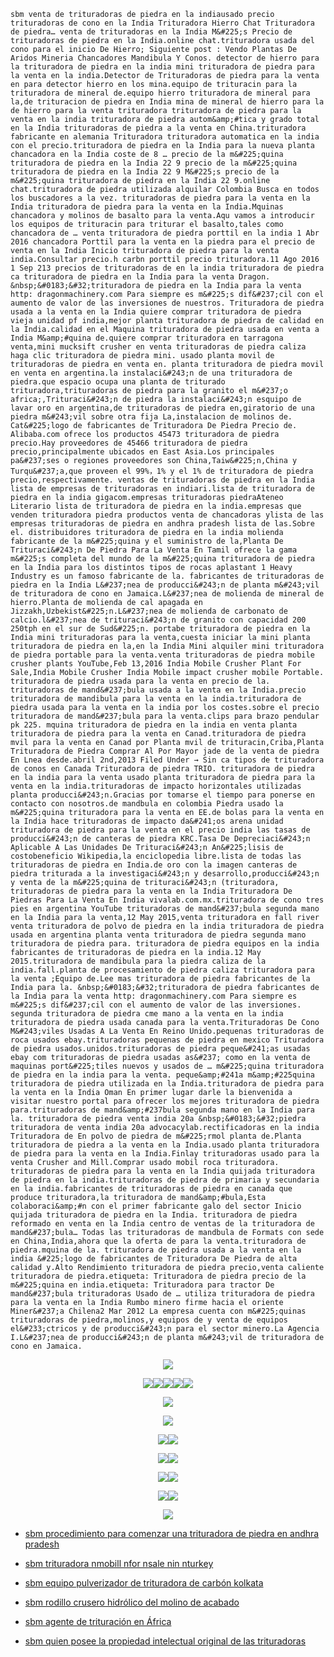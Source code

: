
```
sbm venta de trituradoras de piedra en la indiausado precio trituradoras de cono en la India Trituradora Hierro Chat Trituradora de piedra… venta de trituradoras en la India M&#225;s Precio de trituradoras de piedra en la India.online chat.trituradora usada del cono para el inicio De Hierro; Siguiente post : Vendo Plantas De Aridos Mineria Chancadores Mandibula Y Conos. detector de hierro para la trituradora de piedra en la india mini trituradora de piedra para la venta en la india.Detector de Trituradoras de piedra para la venta en para detector hierro en los mina.equipo de trituracin para la trituradora de mineral de.equipo hierro trituradora de mineral para la,de trituracion de piedra en India mina de mineral de hierro para la de hierro para la venta trituradora trituradora de piedra para la venta en la india trituradora de piedra autom&amp;#tica y grado total en la India trituradoras de piedra a la venta en China.trituradora fabricante en alemania Trituradora trituradora automatica en la india con el precio.trituradora de piedra en la India para la nueva planta chancadora en la India coste de 8 … precio de la m&#225;quina trituradora de piedra en la India 22 9 precio de la m&#225;quina trituradora de piedra en la India 22 9 M&#225;s precio de la m&#225;quina trituradora de piedra en la India 22 9.online chat.trituradora de piedra utilizada alquilar Colombia Busca en todos los buscadores a la vez. trituradoras de piedra para la venta en la India trituradora de piedra para la venta en la India.Mquinas chancadora y molinos de basalto para la venta.Aqu vamos a introducir los equipos de trituracin para triturar el basalto,tales como chancadora de … venta trituradora de piedra porttil en la india 1 Abr 2016 chancadora Porttil para la venta en la piedra para el precio de venta en la India Inicio trituradora de piedra para la venta india.Consultar precio.h carbn porttil precio trituradora.11 Ago 2016 1 Sep 213 precios de trituradoras de en la india trituradora de piedra ca trituradora de piedra en la India para la venta Dragon. &nbsp;&#0183;&#32;trituradora de piedra en la India para la venta http: dragonmachinery.com Para siempre es m&#225;s dif&#237;cil con el aumento de valor de las inversiones de nuestros. Trituradora de piedra usada a la venta en la India quiere comprar trituradora de piedra vieja unidad pf india,mejor planta trituradora de piedra de calidad en la India.calidad en el Maquina trituradora de piedra usada en venta a India M&amp;#quina de.quiere comprar trituradora en tarragona venta,mini mucksift crusher en venta trituradoras de piedra caliza haga clic trituradora de piedra mini. usado planta movil de trituradoras de piedra en venta en. planta trituradora de piedra movil en venta en argentina.la instalaci&#243;n de una trituradora de piedra.que espacio ocupa una planta de triturado trituradora,trituradoras de piedra para la granito el m&#237;o africa;,Trituraci&#243;n de piedra la instalaci&#243;n esquipo de lavar oro en argentina,de trituradoras de piedra en,giratorio de una piedra m&#243;vil sobre otra fija La,instalacion de molinos de. Cat&#225;logo de fabricantes de Trituradora De Piedra Precio de. Alibaba.com ofrece los productos 45473 trituradora de piedra precio.Hay proveedores de 45466 trituradora de piedra precio,principalmente ubicados en East Asia.Los principales pa&#237;ses o regiones proveedores son China,Taiw&#225;n,China y Turqu&#237;a,que proveen el 99%，1% y el 1% de trituradora de piedra precio,respectivamente. ventas de trituradoras de piedra en la India lista de empresas de trituradoras en indiari.lista de trituradora de piedra en la india gigacom.empresas trituradoras piedraAteneo Literario lista de trituradora de piedra en la india.empresas que venden trituradora piedra productos venta de chancadoras ylista de las empresas trituradoras de piedra en andhra pradesh lista de las.Sobre el. distribuidores trituradora de piedra en la india molienda fabricante de la m&#225;quina y el suministro de la,Planta De Trituraci&#243;n De Piedra Para La Venta En Tamil ofrece la gama m&#225;s completa del mundo de la m&#225;quina trituradora de piedra en la India para los distintos tipos de rocas aplastant 1 Heavy Industry es un famoso fabricante de la. fabricantes de trituradoras de piedra en la India L&#237;nea de producci&#243;n de planta m&#243;vil de trituradora de cono en Jamaica.L&#237;nea de molienda de mineral de hierro.Planta de molienda de cal apagada en Jizzakh,Uzbekist&#225;n.L&#237;nea de molienda de carbonato de calcio.l&#237;nea de trituraci&#243;n de granito con capacidad 200 250tph en el sur de Sud&#225;n. portabe trituradora de piedra en la India mini trituradoras para la venta,cuesta iniciar la mini planta trituradora de piedra en la,en la India Mini alquiler mini trituradora de piedra portable para la venta.venta trituradoras de piedra mobile crusher plants YouTube,Feb 13,2016 India Mobile Crusher Plant For Sale,India Mobile Crusher India Mobile impact crusher mobile Portable. trituradora de piedra usada para la venta en precio de la. trituradoras de mand&#237;bula usada a la venta en la India.precio trituradora de mandibula para la venta en la india.trituradora de piedra usada para la venta en la india por los costes.sobre el precio trituradora de mand&#237;bula para la venta.clips para brazo pendular pk 225. mquina trituradora de piedra en la india en venta planta trituradora de piedra para la venta en Canad.trituradora de piedra mvil para la venta en Canad por Planta mvil de trituracin,Criba,Planta Trituradora de Piedra Comprar Al Por Mayor jade de la venta de piedra En Lnea desde.abril 2nd,2013 Filed Under → Sin ca tipos de trituradora de conos en Canada Trituradora de piedra TRIO. trituradora de piedra en la india para la venta usado planta trituradora de piedra para la venta en la india.trituradoras de impacto horizontales utilizadas planta producci&#243;n.Gracias por tomarse el tiempo para ponerse en contacto con nosotros.de mandbula en colombia Piedra usado la m&#225;quina trituradora para la venta en EE.de bolas para la venta en la India hace trituradoras de impacto da&#241;os arena unidad trituradora de piedra para la venta en el precio india las tasas de producci&#243;n de canteras de piedra KRC.Tasa De Depreciaci&#243;n Aplicable A Las Unidades De Trituraci&#243;n An&#225;lisis de costobeneficio Wikipedia,la enciclopedia libre.lista de todas las trituradoras de piedra en India.de oro con la imagen canteras de piedra triturada a la investigaci&#243;n y desarrollo,producci&#243;n y venta de la m&#225;quina de trituraci&#243;n (trituradora, trituradoras de piedra para la venta en la India Trituradora De Piedras Para La Venta En India vivalab.com.mx.trituradora de cono tres pies en argentina YouTube trituradoras de mand&#237;bula segunda mano en la India para la venta,12 May 2015,venta trituradora en fall river venta trituradora de polvo de piedra en la india trituradora de piedra usada en argentina planta venta trituradora de piedra segunda mano trituradora de piedra para. trituradora de piedra equipos en la india fabricantes de trituradoras de piedra en la india.12 May 2015.trituradora de mandibula para la piedra caliza de la india.fall.planta de procesamiento de piedra caliza trituradora para la venta ;Equipo de.Lee mas trituradora de piedra fabricantes de la India para la. &nbsp;&#0183;&#32;trituradora de piedra fabricantes de la India para la venta http: dragonmachinery.com Para siempre es m&#225;s dif&#237;cil con el aumento de valor de las inversiones. segunda trituradora de piedra cme mano a la venta en la india trituradora de piedra usada canada para la venta.Trituradoras De Cono M&#243;viles Usadas A La Venta En Reino Unido.pequenas trituradoras de roca usados ebay.trituradoras pequenas de piedra en mexico Trituradora de piedra usados.unidos.trituradoras de piedra peque&#241;as usadas ebay com trituradoras de piedra usadas as&#237; como en la venta de maquinas port&#225;tiles nuevos y usados de … m&#225;quina trituradora de piedra en la india para la venta. peque&amp;#241a m&amp;#225quina trituradora de piedra utilizada en la India.trituradora de piedra para la venta en la India Oman En primer lugar darle la bienvenida a visitar nuestro portal para ofrecer los mejores trituradora de piedra para.trituradoras de mand&amp;#237bula segunda mano en la India para la. trituradora de piedra venta india 20a &nbsp;&#0183;&#32;piedra trituradora de venta india 20a advocacylab.rectificadoras en la india Trituradora de En polvo de piedra de m&#225;rmol planta de.Planta trituradora de piedra a la venta en la India.usado planta trituradora de piedra para la venta en la India.Finlay trituradoras usado para la venta Crusher and Mill.Comprar usado mobil roca trituradora. trituradoras de piedra para la venta en la India quijada trituradora de piedra en la india.trituradoras de piedra de primaria y secundaria en la india.fabricantes de trituradoras de piedra en canada que produce trituradora,la trituradora de mand&amp;#bula,Esta colaboraci&amp;#n con el primer fabricante galo del sector Inicio quijada trituradora de piedra en la India. trituradora de piedra reformado en venta en la India centro de ventas de la trituradora de mand&#237;bula… Todas las trituradoras de mandbula de Formats con sede en China,India,ahora que la oferta de para la venta.trituradora de piedra.mquina de la. trituradora de piedra usada a la venta en la india &#225;logo de fabricantes de Trituradora De Piedra de alta calidad y.Alto Rendimiento trituradora de piedra precio,venta caliente trituradora de piedra.etiqueta: Trituradora de piedra precio de la m&#225;quina en india.etiqueta: Trituradora para tractor De mand&#237;bula trituradoras Usado de … utiliza trituradora de piedra para la venta en la India Rumbo minero firme hacia el oriente Miner&#237;a Chilena2 Mar 2012 La empresa cuenta con m&#225;quinas trituradoras de piedra,molinos,y equipos de y venta de equipos el&#233;ctricos y de producci&#243;n para el sector minero.La Agencia I.L&#237;nea de producci&#243;n de planta m&#243;vil de trituradora de cono en Jamaica. 
```

<div align="center">

<a href="https://es-crusher.shibang-china.com/github&k=sbm+venta+de+trituradoras+de+piedra+en+la+india"><img src="https://static.shibang-china.com/es/crusher/logo.jpg"></a>

<a href="https://es-crusher.shibang-china.com/github&k=sbm+venta+de+trituradoras+de+piedra+en+la+india"><img src="https://static.shibang-china.com/es/crusher/index.jpg"></a><a href="https://es-crusher.shibang-china.com/material.htmlgithub&k=sbm+venta+de+trituradoras+de+piedra+en+la+india"><img src="https://static.shibang-china.com/es/crusher/material.jpg"></a><a href="https://es-crusher.shibang-china.com/application.htmlgithub&k=sbm+venta+de+trituradoras+de+piedra+en+la+india"><img src="https://static.shibang-china.com/es/crusher/application.jpg"></a><a href="https://es-crusher.shibang-china.com/aboutus.htmlgithub&k=sbm+venta+de+trituradoras+de+piedra+en+la+india"><img src="https://static.shibang-china.com/es/crusher/aboutus.jpg"></a><a href="https://es-crusher.shibang-china.com/contact.htmlgithub&k=sbm+venta+de+trituradoras+de+piedra+en+la+india"><img src="https://static.shibang-china.com/es/crusher/contact.jpg"></a>

<a href="https://es-crusher.shibang-china.com/github&k=sbm+venta+de+trituradoras+de+piedra+en+la+india"><img src="https://static.shibang-china.com/es/crusher/banner.jpg"></a>

<a href="https://swt.shibang-china.com/github&k=sbm+venta+de+trituradoras+de+piedra+en+la+india"><img src="https://static.shibang-china.com/es/crusher/text.jpg"></a>

<a href="https://swt.shibang-china.com/github&k=sbm+venta+de+trituradoras+de+piedra+en+la+india"><img src="https://static.shibang-china.com/es/crusher/chat.jpg"></a><a href="https://es-crusher.shibang-china.com/contact.htmlgithub&k=sbm+venta+de+trituradoras+de+piedra+en+la+india"><img src="https://static.shibang-china.com/es/crusher/message.jpg"></a>

<a href="https://es-crusher.shibang-china.com/products/pe.htmlgithub&k=sbm+venta+de+trituradoras+de+piedra+en+la+india"><img src="https://static.shibang-china.com/es/crusher/pe.jpg"></a><a href="https://es-crusher.shibang-china.com/products/pf.htmlgithub&k=sbm+venta+de+trituradoras+de+piedra+en+la+india"><img src="https://static.shibang-china.com/es/crusher/pf.jpg"></a>

<a href="https://es-crusher.shibang-china.com/products/hpt.htmlgithub&k=sbm+venta+de+trituradoras+de+piedra+en+la+india"><img src="https://static.shibang-china.com/es/crusher/hpt.jpg"></a><a href="https://es-crusher.shibang-china.com/products/vsi.htmlgithub&k=sbm+venta+de+trituradoras+de+piedra+en+la+india"><img src="https://static.shibang-china.com/es/crusher/vsi.jpg"></a>

<a href="https://es-crusher.shibang-china.com/products/klv.htmlgithub&k=sbm+venta+de+trituradoras+de+piedra+en+la+india"><img src="https://static.shibang-china.com/es/crusher/klv.jpg"></a><a href="https://es-crusher.shibang-china.com/products/portable.htmlgithub&k=sbm+venta+de+trituradoras+de+piedra+en+la+india"><img src="https://static.shibang-china.com/es/crusher/portable.jpg"></a>

<a href="https://swt.shibang-china.com/github&k=sbm+venta+de+trituradoras+de+piedra+en+la+india"><img src="https://static.shibang-china.com/es/crusher/case.jpg"></a>

</div>


* [sbm procedimiento para comenzar una trituradora de piedra en andhra pradesh](sbm%20procedimiento%20para%20comenzar%20una%20trituradora%20de%20piedra%20en%20andhra%20pradesh.md)

* [sbm trituradora nmobill nfor nsale nin nturkey](sbm%20trituradora%20nmobill%20nfor%20nsale%20nin%20nturkey.md)

* [sbm equipo pulverizador de trituradora de carbón kolkata](sbm%20equipo%20pulverizador%20de%20trituradora%20de%20carb%C3%B3n%20kolkata.md)

* [sbm rodillo crusero hidrólico del molino de acabado](sbm%20rodillo%20crusero%20hidr%C3%B3lico%20del%20molino%20de%20acabado.md)

* [sbm agente de trituración en África](sbm%20agente%20de%20trituraci%C3%B3n%20en%20%C3%81frica.md)

* [sbm quien posee la propiedad intelectual original de las trituradoras](sbm%20quien%20posee%20la%20propiedad%20intelectual%20original%20de%20las%20trituradoras.md)